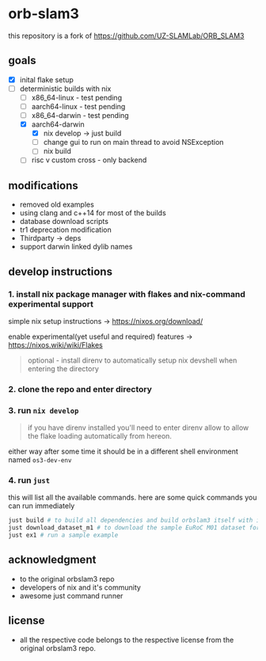# orb-slam3

this repository is a fork of https://github.com/UZ-SLAMLab/ORB_SLAM3

## goals

- [x] inital flake setup
- [ ] deterministic builds with nix
  - [ ] x86_64-linux - test pending
  - [ ] aarch64-linux - test pending
  - [ ] x86_64-darwin - test pending
  - [x] aarch64-darwin
    - [x] nix develop -> just build
    - [ ] change gui to run on main thread to avoid NSException
    - [ ] nix build
  - [ ] risc v custom cross - only backend

## modifications

- removed old examples
- using clang and c++14 for most of the builds
- database download scripts
- tr1 deprecation modification
- Thirdparty -> deps
- support darwin linked dylib names

## develop instructions

### 1. install nix package manager with flakes and nix-command experimental support

simple nix setup instructions -> https://nixos.org/download/

enable experimental(yet useful and required) features ->
https://nixos.wiki/wiki/Flakes

> optional - install direnv to automatically setup nix devshell when entering
> the directory

### 2. clone the repo and enter directory

### 3. run `nix develop`

> if you have direnv installed you'll need to enter direnv allow to allow the
> flake loading automatically from hereon.

either way after some time it should be in a different shell environment named
`os3-dev-env`

### 4. run `just`

this will list all the available commands. here are some quick commands you can
run immediately

```sh
just build # to build all dependencies and build orbslam3 itself with it's examples
just download_dataset_m1 # to download the sample EuRoC M01 dataset for running example
just ex1 # run a sample example
```

## acknowledgment

- to the original orbslam3 repo
- developers of nix and it's community
- awesome just command runner

## license

- all the respective code belongs to the respective license from the original
  orbslam3 repo.

